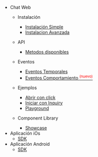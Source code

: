 * Chat Web
   * Instalación

     * [Instalación Simple](simple.md)
     * [Instalacion Avanzada](advanced.md)

   * API

     * [Metodos disponibles](publicapi.md)

   * Eventos

     * [Eventos Temporales](apievents.md)
     * [Eventos Comportamiento <sup style="color:red">(nuevo)<sup>](apibox.md)

   * Ejemplos

     * [Abrir con click](example1.md)
     * [Iniciar con Inquiry](example2.md)
     * [Playground](playground.md)

   * Component Library
     * [Showcase](storybook.md)
* Aplicación iOs 
   * [SDK](ios-sdk.md)
* Aplicación Android 
   * [SDK](android-sdk.md)
